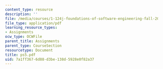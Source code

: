 ```yaml
---
content_type: resource
description: ''
file: /media/courses/1-124j-foundations-of-software-engineering-fall-2000/7a1ff3676d88d3be138d5928e0f82a37_ps5.pdf
file_type: application/pdf
learning_resource_types:
- Assignments
ocw_type: OCWFile
parent_title: Assignments
parent_type: CourseSection
resourcetype: Document
title: ps5.pdf
uid: 7a1ff367-6d88-d3be-138d-5928e0f82a37
---
```

